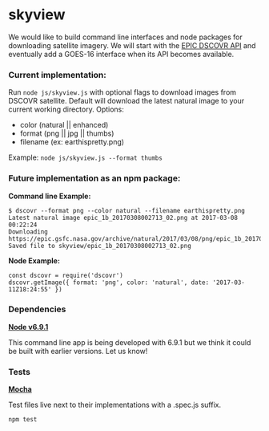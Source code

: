 # skyview
We would like to build command line interfaces and node packages for downloading 
satellite imagery. We will start with the [EPIC DSCOVR API](https://epic.gsfc.nasa.gov/about/api) and eventually add a
GOES-16 interface when its API becomes available.

### Current implementation:

Run `node js/skyview.js` with optional flags to download images from DSCOVR satellite. Default will download the latest natural image to your current working directory. Options:

* color (natural || enhanced)
* format (png || jpg || thumbs)
* filename (ex: earthispretty.png)

Example: `node js/skyview.js --format thumbs`

### Future implementation as an npm package:

__Command line Example:__

    $ dscovr --format png --color natural --filename earthispretty.png
    Latest natural image epic_1b_20170308002713_02.png at 2017-03-08 00:22:24
    Downloading https://epic.gsfc.nasa.gov/archive/natural/2017/03/08/png/epic_1b_20170308002713_02.png...
    Saved file to skyview/epic_1b_20170308002713_02.png
    
__Node Example:__

    const dscovr = require('dscovr')
    dscovr.getImage({ format: 'png', color: 'natural', date: '2017-03-11Z18:24:55' })
    
    
### Dependencies

__[Node v6.9.1](https://nodejs.org/en/download/)__

This command line app is being developed with 6.9.1 but we think it could be built with earlier
versions. Let us know!

### Tests

__[Mocha](https://mochajs.org/)__

Test files live next to their implementations with a .spec.js suffix.

    npm test